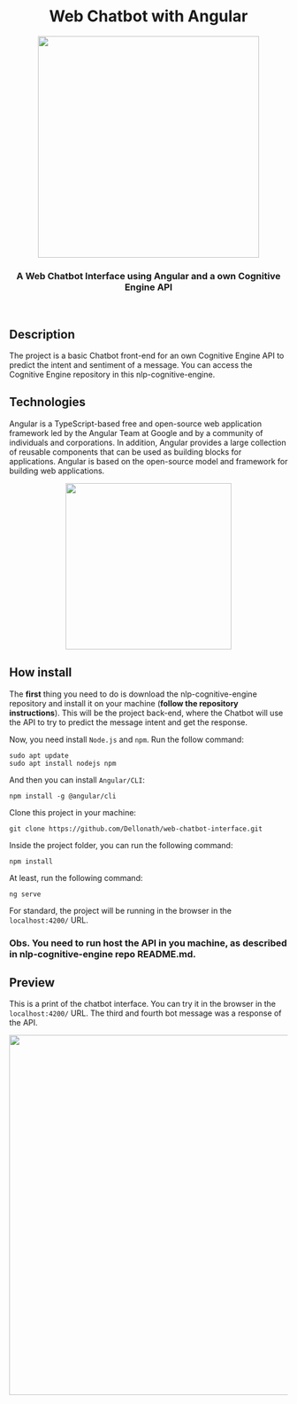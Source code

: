 <h1 align="center">
  Web Chatbot with Angular
</h1>

<p align="center">
  <img width="400em" src="https://www.agenciaeplus.com.br/wp-content/uploads/2021/07/ferramentas-de-chatbot.jpg">
</p>

<h3 align="center">
  A Web Chatbot Interface using Angular and a own Cognitive Engine API 
</h3>

<br> 

<h2>
  Description
</h2>
<p>
    The project is a basic Chatbot front-end for an own Cognitive Engine API to predict the intent and sentiment of a message. You can access the Cognitive Engine repository in this <a src="https://github.com/Dellonath/nlp-cognitive-engine">nlp-cognitive-engine</a>.
</p>

<h2>
  Technologies
</h2>

Angular is a TypeScript-based free and open-source web application framework led by the Angular Team at Google and by a community of individuals and corporations. In addition, Angular provides a large collection of reusable components that can be used as building blocks for applications. Angular is based on the open-source model and framework for building web applications. 

<div align="center">
    <img width="300em" src="https://static.cdnlogo.com/logos/a/35/angular.svg">
</div>

<h2>
  How install
</h2>

The <b>first</b> thing you need to do is download the <a src="https://github.com/Dellonath/nlp-cognitive-engine">nlp-cognitive-engine</a> repository and install it on your machine (<b>follow the repository instructions</b>). This will be the project back-end, where the Chatbot will use the API to try to predict the message intent and get the response.

Now, you need install ```Node.js``` and ```npm```. Run the follow command:
```terminal
sudo apt update
sudo apt install nodejs npm
```
And then you can install ```Angular/CLI```:
```terminal
npm install -g @angular/cli
```

Clone this project in your machine:
```terminal
git clone https://github.com/Dellonath/web-chatbot-interface.git
```

Inside the project folder, you can run the following command:
```terminal
npm install
```

At least, run the following command:
```terminal
ng serve
```

For standard, the project will be running in the browser in the ```localhost:4200/``` URL.

<h3>
  <b>Obs.</b> You need to run host the API in you machine, as described in nlp-cognitive-engine repo README.md.
</h3>

<h2>
  Preview
</h2>

This is a print of the chatbot interface. You can try it in the browser in the ```localhost:4200/``` URL. The third and fourth bot message was a response of the API.

<div align="center">
    <img width="650em" src="https://user-images.githubusercontent.com/56659549/173156166-0f0ef831-a5c5-423c-a96f-4a24fe8dc4b3.png">
</div>
